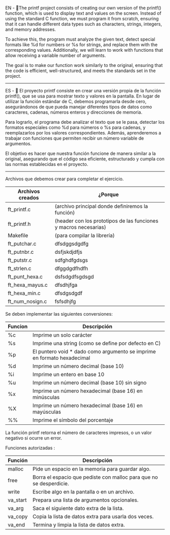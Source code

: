 EN - 🎯The printf project consists of creating our own version of the printf() function, which is used to display text and values on the screen. Instead of using the standard C function, we must program it from scratch, ensuring that it can handle different data types such as characters, strings, integers, and memory addresses.

To achieve this, the program must analyze the given text, detect special formats like %d for numbers or %s for strings, and replace them with the corresponding values. Additionally, we will learn to work with functions that allow receiving a variable number of arguments.

The goal is to make our function work similarly to the original, ensuring that the code is efficient, well-structured, and meets the standards set in the project.

--------------------------------------------------------------------------------------------------------------------------------------------------------------------------------------------------------------

ES - 🎯 El proyecto printf consiste en crear una versión propia de la función printf(), que se usa para mostrar texto y valores en la pantalla. En lugar de utilizar la función estándar de C, debemos programarla desde cero, asegurándonos de que pueda manejar diferentes tipos de datos como caracteres, cadenas, números enteros y direcciones de memoria.

Para lograrlo, el programa debe analizar el texto que se le pasa, detectar los formatos especiales como %d para números o %s para cadenas, y reemplazarlos por los valores correspondientes. Además, aprenderemos a trabajar con funciones que permiten recibir un número variable de argumentos.

El objetivo es hacer que nuestra función funcione de manera similar a la original, asegurando que el código sea eficiente, estructurado y cumpla con las normas establecidas en el proyecto.

--------------------------------------------------------------------------------------------------------------------------------------------------------------------------------------------------------------
Archivos que debemos crear para completar el ejercicio. 

| Archivos creados  | ¿Porque |
|-------------|---------------------------------------------------|
|ft_printf.c  | (archivo principal donde definiremos la función)|
|ft_printf.h  | (header con los prototipos de las funciones y macros necesarias)|
|Makefile     |  (para compilar la librería)|
|ft_putchar.c | dfsdggsdgdfg |
|ft_putnbr.c  | dsfjskdjdfjs |
|ft_putstr.c  | sdfghdfgdsgs |
|ft_strlen.c  | dfggdgdfhdfh |
|ft_punt_hexa.c |dsfsdgdfsgdsgd |
|ft_hexa_mayus.c |dfsdhjfga |
|ft_hexa_min.c |dfsdgsdgdf |
|ft_num_nosign.c | fsfsdhjfg |


Se deben implementar las siguientes conversiones:

| Funcion | Descripción |
|-----|--------------------------|
| %c	| Imprime un solo carácter |
| %s	| Imprime una string (como se define por defecto en C) |
| %p	| El puntero void * dado como argumento se imprime en formato hexadecimal |
| %d	| Imprime un número decimal (base 10) |
| %i	| Imprime un entero en base 10 |
| %u	| Imprime un número decimal (base 10) sin signo |
| %x	| Imprime un número hexadecimal (base 16) en minúsculas |
| %X	| Imprime un número hexadecimal (base 16) en mayúsculas |
| %%	| Imprime el símbolo del porcentaje |

La función printf retorna el número de caracteres impresos, o un valor negativo si ocurre un error.

Funciones autorizadas : 

| Función   | Descripción |
|-----------|--------------------------------------------------|
| malloc    | Pide un espacio en la memoria para guardar algo. |
| free      | Borra el espacio que pediste con malloc para que no se desperdicie. |
| write     | Escribe algo en la pantalla o en un archivo. |
| va_start  | Prepara una lista de argumentos opcionales. |
| va_arg    | Saca el siguiente dato extra de la lista. |
| va_copy   | Copia la lista de datos extra para usarla dos veces. |
| va_end    | Termina y limpia la lista de datos extra. |

